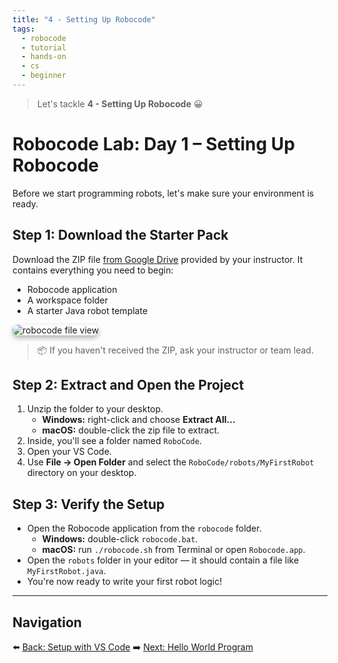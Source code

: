 ```yaml
---
title: "4 - Setting Up Robocode"
tags:
  - robocode
  - tutorial
  - hands-on
  - cs
  - beginner
---
```


> Let's tackle **4 - Setting Up Robocode** 😀

# Robocode Lab: Day 1 – Setting Up Robocode

Before we start programming robots, let's make sure your environment is ready.

## Step 1: Download the Starter Pack

Download the ZIP file [from Google Drive](https://drive.google.com/file/d/1i6FZac8pu5t5NaLergF418TffxZa45ST/view?usp=drive_link) provided by your instructor. It contains everything you need to begin:

- Robocode application
- A workspace folder
- A starter Java robot template


<img src="/images/low/robocode/robocode_zip_file.webp" alt="robocode file view" style="border-radius: 12px; box-shadow: 0 4px 8px rgba(0, 0, 0, 0.3);">


> 📦 If you haven't received the ZIP, ask your instructor or team lead.

## Step 2: Extract and Open the Project

1. Unzip the folder to your desktop.
   - **Windows:** right-click and choose **Extract All...**
   - **macOS:** double-click the zip file to extract.
2. Inside, you'll see a folder named `RoboCode`.
3. Open your VS Code.
4. Use **File → Open Folder** and select the `RoboCode/robots/MyFirstRobot` directory on your desktop.


## Step 3: Verify the Setup

- Open the Robocode application from the `robocode` folder.
  - **Windows:** double-click `robocode.bat`.
  - **macOS:** run `./robocode.sh` from Terminal or open `Robocode.app`.
- Open the `robots` folder in your editor — it should contain a file like `MyFirstRobot.java`.
- You're now ready to write your first robot logic!

---


## Navigation

⬅️ [Back: Setup with VS Code](/robocode/Day-1/01_setup_vscode)
➡️ [Next: Hello World Program](/robocode/Day-1/03_hello_world)
